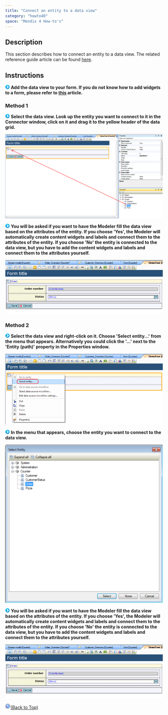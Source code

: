 ```yaml
---
title: "Connect an entity to a data view"
category: "howto40"
space: "Mendix 4 How-to's"
---
```

## Description

This section describes how to connect an entity to a data view. The related reference guide article can be found [here](https://world.mendix.com/pages/releaseview.action?pageId=9699362).

## Instructions

![](attachments/819203/917932.png) **Add the data view to your form. If you do not know how to add widgets to a form, please refer to [this](https://world.mendix.com/display/howto25/Add+a+widget+to+a+form) article.**

### Method 1

![](attachments/819203/917932.png) **Select the data view. Look up the entity you want to connect to it in the Connector window, click on it and drag it to the yellow header of the data grid.**

![](attachments/2621456/2752637.png)

![](attachments/819203/917932.png) **You will be asked if you want to have the Modeler fill the data view based on the attributes of the entity. If you choose 'Yes', the Modeler will automatically create content widgets and labels and connect them to the attributes of the entity. If you choose 'No' the entity is connected to the data view, but you have to add the content widgets and labels and connect them to the attributes yourself.**

![](attachments/2621456/2752634.png)

### Method 2

![](attachments/819203/917932.png) **Select the data view and right-click on it. Choose 'Select entity...' from the menu that appears. Alternatively you could click the '...' next to the 'Entity (path)' property in the Properties window.**

![](attachments/2621456/2752636.png)

![](attachments/819203/917932.png) **In the menu that appears, choose the entity you want to connect to the data view.**

![](attachments/2621456/2752638.png)

![](attachments/819203/917932.png) **You will be asked if you want to have the Modeler fill the data view based on the attributes of the entity. If you choose 'Yes', the Modeler will automatically create content widgets and labels and connect them to the attributes of the entity. If you choose 'No' the entity is connected to the data view, but you have to add the content widgets and labels and connect them to the attributes yourself.**

![](attachments/2621456/2752634.png)

[![](attachments/819203/917564.png)](Connect+an+entity+to+a+data+view)[(Back to Top)](Connect+an+entity+to+a+data+view)